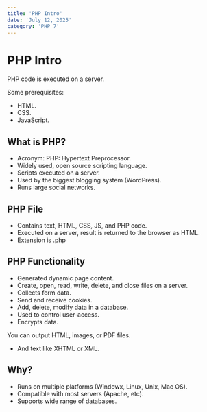 ```yaml
---
title: 'PHP Intro'
date: 'July 12, 2025'
category: 'PHP 7'
---
```


# PHP Intro

PHP code is executed on a server.

Some prerequisites:
- HTML.
- CSS.
- JavaScript.

## What is PHP?

- Acronym: PHP: Hypertext Preprocessor.
- Widely used, open source scripting language.
- Scripts executed on a server.
- Used by the biggest blogging system (WordPress).
- Runs large social networks.

## PHP File

- Contains text, HTML, CSS, JS, and PHP code.
- Executed on a server, result is returned to the browser as HTML.
- Extension is .php

## PHP Functionality

- Generated dynamic page content.
- Create, open, read, write, delete, and close files on a server.
- Collects form data.
- Send and receive cookies.
- Add, delete, modify data in a database.
- Used to control user-access.
- Encrypts data.

You can output HTML, images, or PDF files.
- And text like XHTML or XML.

## Why?

- Runs on multiple platforms (Windowx, Linux, Unix, Mac OS).
- Compatible with most servers (Apache, etc).
- Supports wide range of databases.

